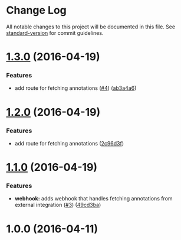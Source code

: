 # Change Log

All notable changes to this project will be documented in this file. See [standard-version](https://github.com/conventional-changelog/standard-version) for commit guidelines.

<a name="1.3.0"></a>
# [1.3.0](https://github.com/npm/annotation-api/compare/v1.1.0...v1.3.0) (2016-04-19)


### Features

* add route for fetching annotations ([#4](https://github.com/npm/annotation-api/issues/4)) ([ab3a4a6](https://github.com/npm/annotation-api/commit/ab3a4a6))



<a name="1.2.0"></a>
# [1.2.0](https://github.com/npm/annotation-api/compare/v1.1.0...v1.2.0) (2016-04-19)


### Features

* add route for fetching annotations ([2c96d3f](https://github.com/npm/annotation-api/commit/2c96d3f))



<a name="1.1.0"></a>
# [1.1.0](https://github.com/npm/annotation-api/compare/v1.0.0...v1.1.0) (2016-04-19)


### Features

* **webhook:** adds webhook that handles fetching annotations from external integration ([#3](https://github.com/npm/annotation-api/issues/3)) ([49cd3ba](https://github.com/npm/annotation-api/commit/49cd3ba))



<a name="1.0.0"></a>
# 1.0.0 (2016-04-11)
